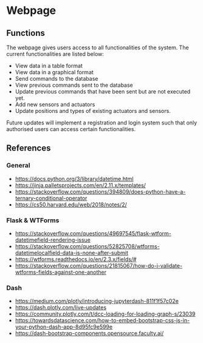 # Webpage

## Functions

The webpage gives users access to all functionalities of the system. The current functionalities are listed below:
- View data in a table format
- View data in a graphical format
- Send commands to the database
- View previous commands sent to the database
- Update previous commands that have been sent but are not executed yet.
- Add new sensors and actuators
- Update positions and types of existing actuators and sensors.

Future updates will implement a registration and login system such that only authorised users can access certain functionalities.

## References

### General
- <https://docs.python.org/3/library/datetime.html>
- <https://jinja.palletsprojects.com/en/2.11.x/templates/>
- <https://stackoverflow.com/questions/394809/does-python-have-a-ternary-conditional-operator>
- <https://cs50.harvard.edu/web/2018/notes/2/>


### Flask & WTForms
- <https://stackoverflow.com/questions/49697545/flask-wtform-datetimefield-rendering-issue>
- <https://stackoverflow.com/questions/52825708/wtforms-datetimelocalfield-data-is-none-after-submit>
- <https://wtforms.readthedocs.io/en/2.3.x/fields/#>
- <https://stackoverflow.com/questions/21815067/how-do-i-validate-wtforms-fields-against-one-another>

### Dash

- <https://medium.com/plotly/introducing-jupyterdash-811f1f57c02e>
- <https://dash.plotly.com/live-updates>
- <https://community.plotly.com/t/dcc-loading-for-loading-graph-s/23039>
- <https://towardsdatascience.com/how-to-embed-bootstrap-css-js-in-your-python-dash-app-8d95fc9e599e>
- <https://dash-bootstrap-components.opensource.faculty.ai/>
